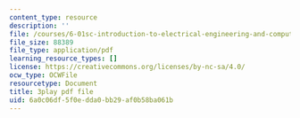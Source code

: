 ```yaml
---
content_type: resource
description: ''
file: /courses/6-01sc-introduction-to-electrical-engineering-and-computer-science-i-spring-2011/6a0c06df5f0edda0bb29af0b58ba061b_e7Ptvu5Vu8k.pdf
file_size: 88389
file_type: application/pdf
learning_resource_types: []
license: https://creativecommons.org/licenses/by-nc-sa/4.0/
ocw_type: OCWFile
resourcetype: Document
title: 3play pdf file
uid: 6a0c06df-5f0e-dda0-bb29-af0b58ba061b
---
```

